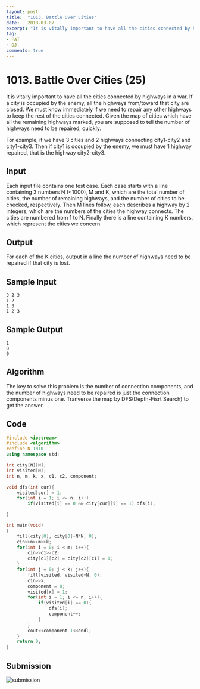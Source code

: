 ```yaml
---
layout: post
title:  "1013. Battle Over Cities"
date:   2018-03-07
excerpt: "It is vitally important to have all the cities connected by highways in a war. If a city is occupied by the enemy, all the highways from/toward that city are closed. We must know immediately if we need to repair any other highways to keep the rest of the cities connected. Given the map of cities which have all the remaining highways marked, you are supposed to tell the number of highways need to be repaired, quickly."
tag:
- PAT 
- OJ
comments: true
---
```


# 1013. Battle Over Cities (25)

It is vitally important to have all the cities connected by highways in a war. If a city is occupied by the enemy, all the highways from/toward that city are closed. We must know immediately if we need to repair any other highways to keep the rest of the cities connected. Given the map of cities which have all the remaining highways marked, you are supposed to tell the number of highways need to be repaired, quickly.  
  
For example, if we have 3 cities and 2 highways connecting city1-city2 and city1-city3. Then if city1 is occupied by the enemy, we must have 1 highway repaired, that is the highway city2-city3.  

## Input

Each input file contains one test case. Each case starts with a line containing 3 numbers N (<1000), M and K, which are the total number of cities, the number of remaining highways, and the number of cities to be checked, respectively. Then M lines follow, each describes a highway by 2 integers, which are the numbers of the cities the highway connects. The cities are numbered from 1 to N. Finally there is a line containing K numbers, which represent the cities we concern.

## Output

For each of the K cities, output in a line the number of highways need to be repaired if that city is lost.

## Sample Input

```
3 2 3
1 2
1 3
1 2 3
```

## Sample Output
```
1
0
0
```


## Algorithm

The key to solve this problem is the number of connection components, and the number of highways need to be repaired is just the connection components minus one. Tranverse the map by DFS(Depth-Fisrt Search) to get the answer.

## Code

```c++
#include <iostream>
#include <algorithm>
#define N 1010
using namespace std;

int city[N][N];
int visited[N];
int n, m, k, x, c1, c2, component;

void dfs(int cur){
    visited[cur] = 1;
    for(int i = 1; i <= n; i++)
        if(visited[i] == 0 && city[cur][i] == 1) dfs(i);

}

int main(void)
{
    fill(city[0], city[0]+N*N, 0);
    cin>>n>>m>>k;
    for(int i = 0; i < m; i++){
        cin>>c1>>c2;
        city[c1][c2] = city[c2][c1] = 1;
    }
    for(int j = 0; j < k; j++){
        fill(visited, visited+N, 0);
        cin>>x;
        component = 0;
        visited[x] = 1;
        for(int i = 1; i <= n; i++){
            if(visited[i] == 0){
                dfs(i);
                component++;
            }
        }
        cout<<component-1<<endl;
    }
    return 0;
}
```

## Submission

![submission](https://raw.githubusercontent.com/RunningIkkyu/runningikkyu.github.com/master/assets/img/PAT/1013-submission.PNG)
